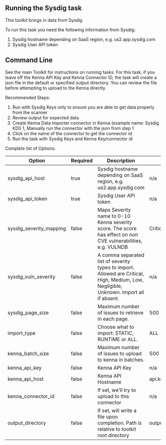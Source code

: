 ## Running the Sysdig task

This toolkit brings in data from Sysdig

To run this task you need the following information from Sysdig:

1. Sysdig hostname depending on SaaS region, e.g. us2.app.sysdig.com
1. Sysdig User API token

## Command Line

See the main Toolkit for instructions on running tasks. For this task, if you leave off the Kenna API Key and Kenna Connector ID, the task will create a json file in the default or specified output directory. You can review the file before attempting to upload to the Kenna directly.

Recommended Steps:

1. Run with Sysdig Keys only to ensure you are able to get data properly from the scanner
1. Review output for expected data
1. Create Kenna Data Importer connector in Kenna (example name: Sysdig KDI)
1, Manually run the connector with the json from step 1
1. Click on the name of the connector to get the connector id
1. Run the task with Sysdig Keys and Kenna Key/connector id

Complete list of Options:

| Option | Required | Description | default |
| --- | --- | --- | --- |
| sysdig_api_host | true | Sysdig hostname depending on SaaS region, e.g. us2.app.sysdig.com | n/a |
| sysdig_api_token | true | Sysdig User API token | n/a |
| sysdig_severity_mapping | false | Maps Severity name to 0-10 Kenna severity score. The score has effect on non CVE vulnerabilities, e.g. VULNDB | Critical:8,High:7,Medium:5,Low:3,Negligible:0,Unknown:0 |
| sysdig_vuln_severity | false | A comma separated list of severity types to import. Allowed are Critical, High, Medium, Low, Negligible, Unknown. Import all if absent. | n/a |
| sysdig_page_size | false | Maximum number of issues to retrieve in each page. | 500 |
| import_type | false | Choose what to import: STATIC, RUNTIME or ALL. | ALL |
| kenna_batch_size | false | Maximum number of issues to upload to kenna in batches. | 500 |
| kenna_api_key | false | Kenna API Key | n/a |
| kenna_api_host | false | Kenna API Hostname | api.kennasecurity.com |
| kenna_connector_id | false | If set, we'll try to upload to this connector | n/a |
| output_directory | false | If set, will write a file upon completion. Path is relative to toolkit root directory | output/sysdig |

